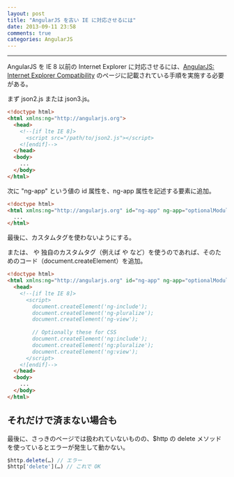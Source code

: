 ```yaml
---
layout: post
title: "AngularJS を古い IE に対応させるには"
date: 2013-09-11 23:58
comments: true
categories: AngularJS
---
```


---

AngularJS を IE 8 以前の Internet Explorer に対応させるには、[AngularJS: Internet Explorer Compatibility](http://docs.angularjs.org/guide/ie) のページに記載されている手順を実施する必要がある。

<!-- more -->

まず json2.js または json3.js。

``` html index.html
<!doctype html>
<html xmlns:ng="http://angularjs.org">
  <head>
    <!--[if lte IE 8]>
      <script src="/path/to/json2.js"></script>
    <![endif]-->
  </head>
  <body>
    ...
  </body>
</html>
```

次に "ng-app" という値の id 属性を、ng-app 属性を記述する要素に追加。

``` html index.html
<!doctype html>
<html xmlns:ng="http://angularjs.org" id="ng-app" ng-app="optionalModuleName">
  ...
</html>
```

最後に、カスタムタグを使わないようにする。

または、<ng-view> や 独自のカスタムタグ（例えば <alert> や <tabset> など）を使うのであれば、そのためのコード（document.createElement）を追加。

``` html index.html
<!doctype html>
<html xmlns:ng="http://angularjs.org" id="ng-app" ng-app="optionalModuleName">
  <head>
    <!--[if lte IE 8]>
      <script>
        document.createElement('ng-include');
        document.createElement('ng-pluralize');
        document.createElement('ng-view');
 
        // Optionally these for CSS
        document.createElement('ng:include');
        document.createElement('ng:pluralize');
        document.createElement('ng:view');
      </script>
    <![endif]-->
  </head>
  <body>
    ...
  </body>
</html>
```
## それだけで済まない場合も

最後に、さっきのページでは扱われていないものの、$http の delete メソッドを使っているとエラーが発生して動かない。

``` javascript
$http.delete(…) // エラー
$http['delete'](…) // これで OK
```
